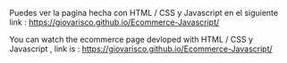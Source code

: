 Puedes ver la pagina hecha con HTML / CSS y Javascript en el siguiente link : https://giovarisco.github.io/Ecommerce-Javascript/

You can watch the ecommerce page devloped with HTML / CSS y Javascript , link is : https://giovarisco.github.io/Ecommerce-Javascript/
